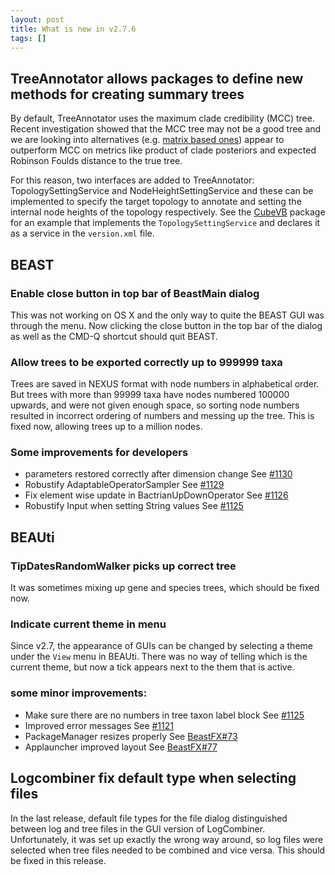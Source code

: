 ```yaml
---
layout: post
title: What is new in v2.7.6
tags: []
---
```


## TreeAnnotator allows packages to define new methods for creating summary trees 

By default, TreeAnnotator uses the maximum clade credibility (MCC) tree.
Recent investigation showed that the MCC tree may not be a good tree and we are looking into alternatives (e.g. [matrix based ones](https://www.biorxiv.org/content/10.1101/2023.10.19.563180v1)) appear to outperform MCC on metrics like product of clade posteriors and expected Robinson Foulds distance to the true tree.

For this reason, two interfaces are added to TreeAnnotator: TopologySettingService and NodeHeightSettingService and these can be implemented to specify the target topology to annotate and setting the internal node heights of the topology respectively.
See the [CubeVB](https://github.com/rbouckaert/cubevb) package for an example that implements the `TopologySettingService` and declares it as a service in the `version.xml` file.

## BEAST

### Enable close button in top bar of BeastMain dialog 

This was not working on OS X and the only way to quite the BEAST GUI was through the menu. Now clicking the close button in the top bar of the dialog as well as the CMD-Q shortcut should quit BEAST.

### Allow trees to be exported correctly up to 999999 taxa

Trees are saved in NEXUS format with node numbers in alphabetical order. 
But trees with more than 99999 taxa have nodes numbered 100000 upwards, and were not given enough space, so sorting node numbers resulted in incorrect ordering of numbers and messing up the tree.
This is fixed now, allowing trees up to a million nodes.


### Some improvements for developers

* parameters restored correctly after dimension change 
See [#1130](https://github.com/CompEvol/beast2/issues/1130)
* Robustify AdaptableOperatorSampler
See [#1129](https://github.com/CompEvol/beast2/issues/1129)
* Fix element wise update in BactrianUpDownOperator
See [#1126](https://github.com/CompEvol/beast2/issues/1126)
* Robustify Input when setting String values
See [#1125](https://github.com/CompEvol/beast2/issues/1125)


## BEAUti

### TipDatesRandomWalker picks up correct tree

It was sometimes mixing up gene and species trees, which should be fixed now.

### Indicate current theme in menu

Since v2.7, the appearance of GUIs can be changed by selecting a theme under the `View` menu in BEAUti. 
There was no way of telling which is the current theme, but now a tick appears next to the them that is active.

### some minor improvements:

* Make sure there are no numbers in tree taxon label block
See [#1125](https://github.com/CompEvol/beast2/issues/1112)
* Improved error messages
See [#1121](https://github.com/CompEvol/beast2/issues/1121)
* PackageManager resizes properly
See [BeastFX#73](https://github.com/CompEvol/BeastFX/issues/73)
* Applauncher improved layout
See [BeastFX#77](https://github.com/CompEvol/BeastFX/issues/77)

##  Logcombiner fix default type when selecting files 

In the last release, default file types for the file dialog distinguished between log and tree files in the GUI version of LogCombiner. 
Unfortunately, it was set up exactly the wrong way around, so log files were selected when tree files needed to be combined and vice versa.
This should be fixed in this release.
